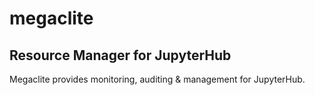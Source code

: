 # megaclite
## Resource Manager for JupyterHub

Megaclite provides monitoring, auditing & management for JupyterHub.
